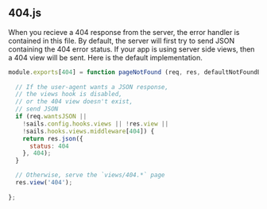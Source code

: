## 404.js

When you recieve a 404 response from the server, the error handler is contained in this file. By default, the server will first try to send JSON containing the 404 error status. If your app is using server side views, then a 404 view will be sent. Here is the default implementation.

```javascript
module.exports[404] = function pageNotFound (req, res, defaultNotFoundBehavior) {
  
  // If the user-agent wants a JSON response,
  // the views hook is disabled,
  // or the 404 view doesn't exist,
  // send JSON
  if (req.wantsJSON || 
    !sails.config.hooks.views || !res.view ||
    !sails.hooks.views.middleware[404]) {
    return res.json({
      status: 404
    }, 404);
  }

  // Otherwise, serve the `views/404.*` page
  res.view('404');
  
};
```
